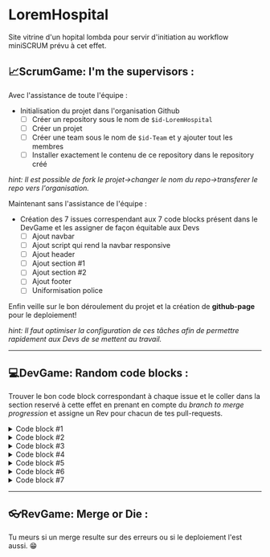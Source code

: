 # LoremHospital
Site vitrine d'un hopital lombda pour servir d'initiation au workflow miniSCRUM prévu à cet effet.

## 📈ScrumGame: I'm the supervisors :
Avec l'assistance de toute l'équipe :

* Initialisation du projet dans l'organisation Github
  - [ ] Créer un repository sous le nom de `$id-LoremHospital`  
  - [ ] Créer un projet
  - [ ] Créer une team sous le nom de `$id-Team` et y ajouter tout les membres
  - [ ] Installer exactement le contenu de ce repository dans le repository créé

*hint: Il est possible de fork le projet->changer le nom du repo->transferer le repo vers l'organisation.*

 Maintenant sans l'assistance de l'équipe :

* Création des 7 issues correspendant aux 7 code blocks présent dans le DevGame et les assigner de façon équitable aux Devs
  - [ ] Ajout navbar
  - [ ] Ajout script qui rend la navbar responsive
  - [ ] Ajout header
  - [ ] Ajout section #1
  - [ ] Ajout section #2
  - [ ] Ajout footer
  - [ ] Uniformisation police

Enfin veille sur le bon déroulement du projet et la création de **github-page** pour le deploiement!

*hint: Il faut optimiser la configuration de ces tâches afin de permettre rapidement aux Devs de se mettent au travail.*

 ***
  
## 💻DevGame: Random code blocks :
Trouver le bon code block correspondant à chaque issue et le coller dans la section reservé à cette effet en prenant en compte du *branch to merge progression* et assigne un Rev pour chacun de tes pull-requests.

<details>
  <summary>Code block #1</summary>
  
  ```html
  <!-- First Grid -->
  <div class="w3-row-padding w3-padding-64 w3-container">
    <div class="w3-content">
      <div class="w3-twothird">
        <h1>Lorem Ipsum</h1>
        <h5 class="w3-padding-32">Lorem ipsum dolor sit amet, consectetur adipiscing elit, sed do eiusmod tempor incididunt ut labore et dolore magna aliqua. Ut enim ad minim veniam, quis nostrud exercitation ullamco laboris nisi ut aliquip ex ea commodo consequat.</h5>

        <p class="w3-text-grey">Lorem ipsum dolor sit amet, consectetur adipiscing elit, sed do eiusmod tempor incididunt ut labore et dolore magna aliqua. Ut enim ad minim veniam, quis nostrud exercitation ullamco laboris nisi ut aliquip ex ea commodo consequat. Excepteur sint
          occaecat cupidatat non proident, sunt in culpa qui officia deserunt mollit anim id est laborum consectetur adipiscing elit, sed do eiusmod tempor incididunt ut labore et dolore magna aliqua. Ut enim ad minim veniam, quis nostrud exercitation ullamco
          laboris nisi ut aliquip ex ea commodo consequat.</p>
      </div>

      <div class="w3-third w3-center">
        <i class="fa fa-anchor w3-padding-64 w3-text-red"></i>
      </div>
    </div>
  </div>
  ```

</details>

<details>
  <summary>Code block #2</summary>
  
  ```css
  body,h1,h2,h3,h4,h5,h6 {font-family: "Lato", sans-serif}
  .w3-bar,h1,button {font-family: "Montserrat", sans-serif}
  .fa-anchor,.fa-coffee {font-size:200px}
  ```

</details>

<details>
  <summary>Code block #3</summary>
  
  ```html
  <div class="w3-top">
    <div class="w3-bar w3-red w3-card w3-left-align w3-large">
      <a class="w3-bar-item w3-button w3-hide-medium w3-hide-large w3-right w3-padding-large w3-hover-white w3-large w3-red" href="javascript:void(0);" onclick="myFunction()" title="Toggle Navigation Menu"><i class="fa fa-bars"></i></a>
      <a href="#" class="w3-bar-item w3-button w3-padding-large w3-white">Home</a>
      <a href="#" class="w3-bar-item w3-button w3-hide-small w3-padding-large w3-hover-white">Link 1</a>
      <a href="#" class="w3-bar-item w3-button w3-hide-small w3-padding-large w3-hover-white">Link 2</a>
      <a href="#" class="w3-bar-item w3-button w3-hide-small w3-padding-large w3-hover-white">Link 3</a>
      <a href="#" class="w3-bar-item w3-button w3-hide-small w3-padding-large w3-hover-white">Link 4</a>
    </div>

    <div id="navDemo" class="w3-bar-block w3-white w3-hide w3-hide-large w3-hide-medium w3-large">
      <a href="#" class="w3-bar-item w3-button w3-padding-large">Link 1</a>
      <a href="#" class="w3-bar-item w3-button w3-padding-large">Link 2</a>
      <a href="#" class="w3-bar-item w3-button w3-padding-large">Link 3</a>
      <a href="#" class="w3-bar-item w3-button w3-padding-large">Link 4</a>
    </div>
  </div>
  ```
  
</details>

<details>
  <summary>Code block #4</summary>
  
  ```html
  <footer class="w3-container w3-padding-64 w3-center w3-opacity">  
    <div class="w3-xlarge w3-padding-32">
      <i class="fa fa-facebook-official w3-hover-opacity"></i>
      <i class="fa fa-instagram w3-hover-opacity"></i>
      <i class="fa fa-snapchat w3-hover-opacity"></i>
      <i class="fa fa-pinterest-p w3-hover-opacity"></i>
      <i class="fa fa-twitter w3-hover-opacity"></i>
      <i class="fa fa-linkedin w3-hover-opacity"></i>
   </div>
   <p>Powered by <a href="https://www.w3schools.com/w3css/default.asp" target="_blank">w3.css</a></p>
  </footer>
  ```

</details>

<details>
  <summary>Code block #5</summary>
  
  ```html
  <!-- Second Grid -->
  <div class="w3-row-padding w3-light-grey w3-padding-64 w3-container">
    <div class="w3-content">
      <div class="w3-third w3-center">
        <i class="fa fa-coffee w3-padding-64 w3-text-red w3-margin-right"></i>
      </div>

      <div class="w3-twothird">
        <h1>Lorem Ipsum</h1>
        <h5 class="w3-padding-32">Lorem ipsum dolor sit amet, consectetur adipiscing elit, sed do eiusmod tempor incididunt ut labore et dolore magna aliqua. Ut enim ad minim veniam, quis nostrud exercitation ullamco laboris nisi ut aliquip ex ea commodo consequat.</h5>

        <p class="w3-text-grey">Lorem ipsum dolor sit amet, consectetur adipiscing elit, sed do eiusmod tempor incididunt ut labore et dolore magna aliqua. Ut enim ad minim veniam, quis nostrud exercitation ullamco laboris nisi ut aliquip ex ea commodo consequat. Excepteur sint
          occaecat cupidatat non proident, sunt in culpa qui officia deserunt mollit anim id est laborum consectetur adipiscing elit, sed do eiusmod tempor incididunt ut labore et dolore magna aliqua. Ut enim ad minim veniam, quis nostrud exercitation ullamco
          laboris nisi ut aliquip ex ea commodo consequat.</p>
      </div>
    </div>
  </div>

  <div class="w3-container w3-black w3-center w3-opacity w3-padding-64">
      <h1 class="w3-margin w3-xlarge">Quote of the day: live life</h1>
  </div>
  ```

</details>

<details>
  <summary>Code block #6</summary>
  
  ```js
  function myFunction() {
      var x = document.getElementById("navDemo");
      if (x.className.indexOf("w3-show") == -1) {
        x.className += " w3-show";
      } else { 
        x.className = x.className.replace(" w3-show", "");
      }
    }
  ```
  
</details>

<details>
  <summary>Code block #7</summary>
  
  ```html
  <header class="w3-container w3-red w3-center" style="padding:128px 16px">
    <h1 class="w3-margin w3-jumbo">START PAGE</h1>
    <p class="w3-xlarge">Template by w3.css</p>
    <button class="w3-button w3-black w3-padding-large w3-large w3-margin-top">Get Started</button>
  </header>
  ```
  
</details>

 ***

## 👓RevGame: Merge or Die :
Tu meurs si un merge resulte sur des erreurs ou si le deploiement l'est aussi. 😁

